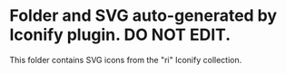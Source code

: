 # Folder and SVG auto-generated by Iconify plugin. DO NOT EDIT.
This folder contains SVG icons from the "ri" Iconify collection.